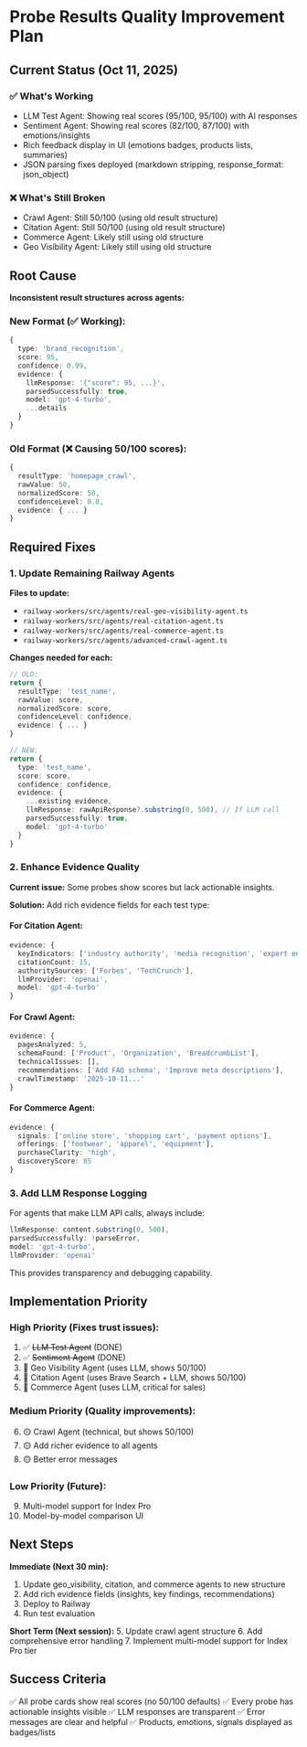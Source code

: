 # Probe Results Quality Improvement Plan

## Current Status (Oct 11, 2025)

### ✅ What's Working
- LLM Test Agent: Showing real scores (95/100, 95/100) with AI responses
- Sentiment Agent: Showing real scores (82/100, 87/100) with emotions/insights
- Rich feedback display in UI (emotions badges, products lists, summaries)
- JSON parsing fixes deployed (markdown stripping, response_format: json_object)

### ❌ What's Still Broken
- Crawl Agent: Still 50/100 (using old result structure)
- Citation Agent: Still 50/100 (using old result structure)
- Commerce Agent: Likely still using old structure
- Geo Visibility Agent: Likely still using old structure

## Root Cause

**Inconsistent result structures across agents:**

### New Format (✅ Working):
```typescript
{
  type: 'brand_recognition',
  score: 95,
  confidence: 0.99,
  evidence: {
    llmResponse: '{"score": 95, ...}',
    parsedSuccessfully: true,
    model: 'gpt-4-turbo',
    ...details
  }
}
```

### Old Format (❌ Causing 50/100 scores):
```typescript
{
  resultType: 'homepage_crawl',
  rawValue: 50,
  normalizedScore: 50,
  confidenceLevel: 0.8,
  evidence: { ... }
}
```

## Required Fixes

### 1. Update Remaining Railway Agents

**Files to update:**
- `railway-workers/src/agents/real-geo-visibility-agent.ts`
- `railway-workers/src/agents/real-citation-agent.ts`
- `railway-workers/src/agents/real-commerce-agent.ts`
- `railway-workers/src/agents/advanced-crawl-agent.ts`

**Changes needed for each:**
```typescript
// OLD:
return {
  resultType: 'test_name',
  rawValue: score,
  normalizedScore: score,
  confidenceLevel: confidence,
  evidence: { ... }
}

// NEW:
return {
  type: 'test_name',
  score: score,
  confidence: confidence,
  evidence: {
    ...existing evidence,
    llmResponse: rawApiResponse?.substring(0, 500), // If LLM call
    parsedSuccessfully: true,
    model: 'gpt-4-turbo'
  }
}
```

### 2. Enhance Evidence Quality

**Current issue:** Some probes show scores but lack actionable insights.

**Solution:** Add rich evidence fields for each test type:

#### For Citation Agent:
```typescript
evidence: {
  keyIndicators: ['industry authority', 'media recognition', 'expert endorsements'],
  citationCount: 15,
  authoritySources: ['Forbes', 'TechCrunch'],
  llmProvider: 'openai',
  model: 'gpt-4-turbo'
}
```

#### For Crawl Agent:
```typescript
evidence: {
  pagesAnalyzed: 5,
  schemaFound: ['Product', 'Organization', 'BreadcrumbList'],
  technicalIssues: [],
  recommendations: ['Add FAQ schema', 'Improve meta descriptions'],
  crawlTimestamp: '2025-10-11...'
}
```

#### For Commerce Agent:
```typescript
evidence: {
  signals: ['online store', 'shopping cart', 'payment options'],
  offerings: ['footwear', 'apparel', 'equipment'],
  purchaseClarity: 'high',
  discoveryScore: 85
}
```

### 3. Add LLM Response Logging

For agents that make LLM API calls, always include:
```typescript
llmResponse: content.substring(0, 500),
parsedSuccessfully: !parseError,
model: 'gpt-4-turbo',
llmProvider: 'openai'
```

This provides transparency and debugging capability.

## Implementation Priority

### High Priority (Fixes trust issues):
1. ✅ ~~LLM Test Agent~~ (DONE)
2. ✅ ~~Sentiment Agent~~ (DONE)
3. 🔴 Geo Visibility Agent (uses LLM, shows 50/100)
4. 🔴 Citation Agent (uses Brave Search + LLM, shows 50/100)
5. 🔴 Commerce Agent (uses LLM, critical for sales)

### Medium Priority (Quality improvements):
6. 🟡 Crawl Agent (technical, but shows 50/100)
7. 🟡 Add richer evidence to all agents
8. 🟡 Better error messages

### Low Priority (Future):
9. Multi-model support for Index Pro
10. Model-by-model comparison UI

## Next Steps

**Immediate (Next 30 min):**
1. Update geo_visibility, citation, and commerce agents to new structure
2. Add rich evidence fields (insights, key findings, recommendations)
3. Deploy to Railway
4. Run test evaluation

**Short Term (Next session):**
5. Update crawl agent structure
6. Add comprehensive error handling
7. Implement multi-model support for Index Pro tier

## Success Criteria

✅ All probe cards show real scores (no 50/100 defaults)
✅ Every probe has actionable insights visible
✅ LLM responses are transparent
✅ Error messages are clear and helpful
✅ Products, emotions, signals displayed as badges/lists

